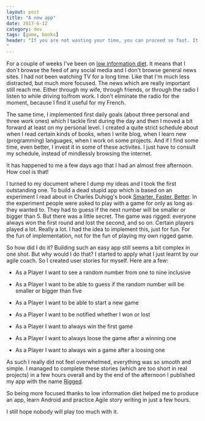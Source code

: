 ```yaml
---
layout: post
title: "A new app"
date: 2017-6-12
category: dev
tags: [game, books]
header: "If you are not wasting your time, you can proceed so fast. It is easy to accept this as a fact, but still it is so much different when you experience it.
"
---
```

For a couple of weeks I've been on [low information diet](http://tim.blog/category/low-information-diet-and-selective-ignorance/). It means that I don't browse the feed of any social media and I don't browse general news sites. I had not been watching TV for a long time. Like that I'm much less distracted, but much more focused. The news which are really important still reach me. Either through my wife, through friends, or through the radio I listen to while driving to/from work. I don't eliminate the radio for the moment, because I find it useful for my French.

The same time, I implemented first daily goals (about three personal and three work ones) which I tackle first during the day and then I moved a bit forward at least on my personal level. I created a quite strict schedule about when I read certain kinds of books, when I write blog, when I learn new (programming) languages, when I work on some projects. And if I find some time, even better, I invest it in some of these activites. I just have to consult my schedule, instead of mindlessly browsing the internet.

It has happened to me a few days ago that I had an almost free afternoon. How cool is that!

I turned to my document where I dump my ideas and I took the first outstanding one. To build a dead stupid app which is based on an experiment I read about in Charles Duhigg's book [Smarter, Faster, Better](http://amzn.to/2hm2DuV). In the experiment people were asked to play with a game for only as long as they wanted to. They had to guess if the next number will be smaller or bigger than 5. But there was a little secret. The game was rigged: everyone always won the first round and lost the second, and so on. Certain players played a lot. Really a lot. I had the idea to implement this, just for fun. For the fun of implementation, not for the fun of playing my own rigged game.

So how did I do it? Building such an easy app still seems a bit complex in one shot. But why would I do that? I started to apply what I just learnt by our agile coach. So I created user stories for myself. Here are a few:
- As a Player I want to see a random number from one to nine inclusive

- As a Player I want to be able to guess if the random number will be smaller or bigger than five

- As a Player I want to be able to start a new game

- As a Player I want to be notified whether I won or lost

- As a Player I want to always win the first game

- As a Player I want to always loose the game after a winning one

- As a Player I want to always win a game after a loosing one


As such I really did not feel overwhelmed, everything was so smooth and simple. I managed to complete these stories (which are too short in real projects) in a few hours overall and by the end of the afternoon I published my app with the name [Rigged](https://play.google.com/store/apps/details?id=com.dargo.riggednumber).

So being more focused thanks to low information diet helped me to produce an app, learn Android and practice Agile story writing in just a few hours.

I still hope nobody will play too much with it. 

